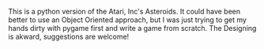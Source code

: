 This is a python version of the Atari, Inc's Asteroids. It could have been better to use an Object Oriented approach, but I was just trying to get my hands dirty with pygame first and write a game from scratch. The Designing is akward, suggestions are welcome!